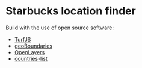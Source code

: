 # Starbucks location finder

  

Build with the use of open source software:

 - [TurfJS](https://www.npmjs.com/package/@turf/turf)
 - [geoBoundaries](https://www.geoboundaries.org/api.html) 
 - [OpenLayers](https://www.npmjs.com/package/ol)
 - [countries-list](https://www.npmjs.com/package/countries-list)
